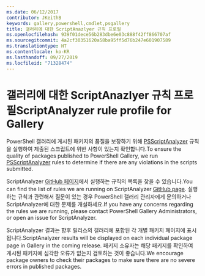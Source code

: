 ```yaml
---
ms.date: 06/12/2017
contributor: JKeithB
keywords: gallery,powershell,cmdlet,psgallery
title: 갤러리에 대한 ScriptAnazlyer 규칙 프로필
ms.openlocfilehash: 939f01dece56b283dbe6e03c888f42ff866707af
ms.sourcegitcommit: 4a2cf30351620a58ba95ff5d76b247e601907589
ms.translationtype: HT
ms.contentlocale: ko-KR
ms.lasthandoff: 09/27/2019
ms.locfileid: "71328474"
---
```

# <a name="scriptanalyzer-rule-profile-for-gallery"></a><span data-ttu-id="92a5b-103">갤러리에 대한 ScriptAnazlyer 규칙 프로필</span><span class="sxs-lookup"><span data-stu-id="92a5b-103">ScriptAnalyzer rule profile for Gallery</span></span>

<span data-ttu-id="92a5b-104">PowerShell 갤러리에 게시된 패키지의 품질을 보장하기 위해 [PSScriptAnalyzer](https://github.com/PowerShell/PSScriptAnalyzer) 규칙을 실행하여 제출된 스크립트에 위반 사항이 있는지 확인합니다.</span><span class="sxs-lookup"><span data-stu-id="92a5b-104">To ensure the quality of packages published to PowerShell Gallery, we run [PSScriptAnalyzer](https://github.com/PowerShell/PSScriptAnalyzer) rules to determine if there are any violations in the scripts submitted.</span></span>

<span data-ttu-id="92a5b-105">ScriptAnalyzer [GitHub 페이지](https://github.com/PowerShell/PSScriptAnalyzer/blob/development/Engine/Settings/PSGallery.psd1)에서 실행하는 규칙의 목록을 찾을 수 있습니다.</span><span class="sxs-lookup"><span data-stu-id="92a5b-105">You can find the list of rules we are running on ScriptAnalyzer [GitHub page](https://github.com/PowerShell/PSScriptAnalyzer/blob/development/Engine/Settings/PSGallery.psd1).</span></span>
<span data-ttu-id="92a5b-106">실행하는 규칙과 관련해서 질문이 있는 경우 PowerShell 갤러리 관리자에게 문의하거나 ScriptAnalyzer에 대한 문제를 개설하세요.</span><span class="sxs-lookup"><span data-stu-id="92a5b-106">If you have any concerns regarding the rules we are running, please contact PowerShell Gallery Administrators, or open an issue for ScriptAnalyzer.</span></span>

<span data-ttu-id="92a5b-107">ScriptAnalyzer 결과는 향후 릴리스의 갤러리에 포함된 각 개별 패키지 페이지에 표시됩니다.</span><span class="sxs-lookup"><span data-stu-id="92a5b-107">ScriptAnalyzer results will be displayed on each individual package page in Gallery in the coming release.</span></span> <span data-ttu-id="92a5b-108">패키지 소유자는 해당 패키지를 확인하여 게시된 패키지에 심각한 오류가 없는지 검토하는 것이 좋습니다.</span><span class="sxs-lookup"><span data-stu-id="92a5b-108">We encourage package owners to check their packages to make sure there are no severe errors in published packages.</span></span>

